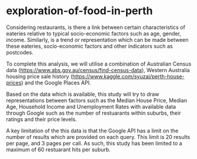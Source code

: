 # exploration-of-food-in-perth
Considering restaurants, is there a link between certain characteristics of eateries relative to typical socio-economic factors such as age, gender, income. 
Similarly, is a trend or representation which can be made between these eateries, socio-economic factors and other indicators such as postcodes.

To complete this analysis, we will utilise a combination of Australian Census data (https://www.abs.gov.au/census/find-census-data), Western Australia housing price sale history (https://www.kaggle.com/syuzai/perth-house-prices) and the Google Places API.

Based on the data which is available, this study will try to draw representations between factors such as the Median House Price, Median Age, Household Income and Unemployment Rates with available data through Google such as the number of restuarants within suburbs, their ratings and their price levels.

A key limitation of the this data is that the Google API has a limit on the number of results which are provided on each query. This limit is 20 results per page, and 3 pages per call. As such, this study has been limited to a maximum of 60 restuarant hits per suburb.
